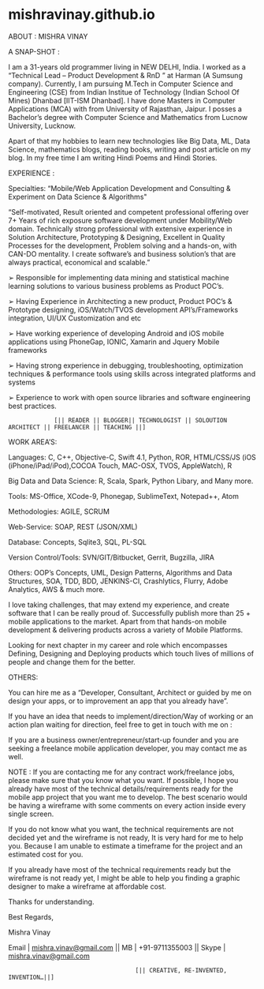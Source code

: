 # mishravinay.github.io

ABOUT : MISHRA VINAY

A SNAP-SHOT :

I am a 31-years old programmer living in NEW DELHI, India. I worked as a “Technical Lead – Product Development & RnD ” at Harman (A Sumsung company). Currently, I am pursuing M.Tech in Computer Science and Engineering (CSE) from Indian Institue of Technology (Indian School Of Mines) Dhanbad [IIT-ISM Dhanbad]. I have done Masters in Computer Applications (MCA) with from University of Rajasthan, Jaipur. I posses a Bachelor’s degree with Computer Science and Mathematics from Lucnow University, Lucknow. 

Apart of that my hobbies to learn new technologies like Big Data, ML, Data Science, mathematics blogs, reading books, writing and post article on my blog. In my free time I am writing Hindi Poems and Hindi Stories. 

EXPERIENCE :

Specialties:  “Mobile/Web Application Development and Consulting & Experiment on Data Science  & Algorithms" 

“Self-motivated, Result oriented and competent professional offering over 7+ Years of rich exposure software development under Mobility/Web domain. Technically strong professional with extensive experience in Solution Architecture, Prototyping & Designing, Excellent in Quality Processes for the development, Problem solving and a hands-on, with CAN-DO mentality. I create software’s and business solution’s that are always practical, economical and scalable.”

➢ Responsible for implementing data mining and statistical machine learning solutions to various business problems as Product POC’s.

➢ Having Experience in Architecting a new product, Product POC’s & Prototype designing, iOS/Watch/TVOS development API’s/Frameworks integration, UI/UX Customization and etc

➢ Have working experience of developing Android and iOS mobile applications using PhoneGap, IONIC, Xamarin and Jquery Mobile frameworks

➢ Having strong experience in debugging, troubleshooting, optimization techniques & performance tools using skills across integrated platforms and systems

➢ Experience to work with open source libraries and software engineering best practices.


                 [|| READER || BLOGGER|| TECHNOLOGIST || SOLOUTION ARCHITECT || FREELANCER || TEACHING ||]

WORK AREA’S:

Languages: C, C++, Objective-C, Swift 4.1, Python, ROR, HTML/CSS/JS (iOS (iPhone/iPad/iPod),COCOA Touch, MAC-OSX, TVOS, AppleWatch), R

Big Data and Data Science: R, Scala, Spark, Python Libary, and Many more.

Tools: MS-Office, XCode-9, Phonegap, SublimeText, Notepad++, Atom

Methodologies: AGILE, SCRUM

Web-Service: SOAP, REST (JSON/XML)

Database: Concepts, Sqlite3, SQL, PL-SQL

Version Control/Tools: SVN/GIT/Bitbucket, Gerrit, Bugzilla, JIRA

Others: OOP’s Concepts, UML, Design Patterns, Algorithms and Data Structures, SOA, TDD, BDD, JENKINS-CI, Crashlytics, Flurry, Adobe Analytics, AWS & much more.
 

I love taking challenges, that may extend my experience, and create software that I can be really proud of. Successfully publish more than 25 + mobile applications to the market. Apart from that hands-on mobile development & delivering products across a variety of Mobile Platforms. 

Looking for next chapter in my career and role which encompasses Defining, Designing and Deploying products which touch lives of millions of people and change them for the better.

OTHERS:

You can hire me as a “Developer, Consultant, Architect or guided by me on design your apps, or to improvement an app that you already have”.

If you have an idea that needs to implement/direction/Way of working or an action plan waiting for direction, feel free to get in touch with me on :

If you are a business owner/entrepreneur/start-up founder and you are seeking a freelance mobile application developer, you may contact me as well.

NOTE : If you are contacting me for any contract work/freelance jobs, please make sure that you know what you want. If possible, I hope you already have most of the technical details/requirements ready for the mobile app project that you want me to develop. The best scenario would be having a wireframe with some comments on every action inside every single screen.

If you do not know what you want, the technical requirements are not decided yet and the wireframe is not ready, It is very hard for me to help you. Because I am unable to estimate a timeframe for the project and an estimated cost for you.

If you already have most of the technical requirements ready but the wireframe is not ready yet, I might be able to help you finding a graphic designer to make a wireframe at affordable cost.

Thanks for understanding.

Best Regards,

Mishra Vinay

Email | mishra.vinav@gmail.com || MB | +91-9711355003 || Skype | mishra.vinav@gmail.com

                                        [|| CREATIVE, RE-INVENTED, INVENTION…||]

